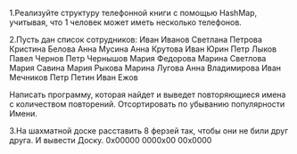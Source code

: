 1.Реализуйте структуру телефонной книги с помощью HashMap, учитывая, что 1 человек может иметь несколько телефонов.

2.Пусть дан список сотрудников:
Иван Иванов
Светлана Петрова
Кристина Белова
Анна Мусина
Анна Крутова
Иван Юрин
Петр Лыков
Павел Чернов
Петр Чернышов
Мария Федорова
Марина Светлова
Мария Савина
Мария Рыкова
Марина Лугова
Анна Владимирова
Иван Мечников
Петр Петин
Иван Ежов

Написать программу, которая найдет и выведет повторяющиеся имена с количеством повторений. Отсортировать по убыванию популярности Имени.

3.На шахматной доске расставить 8 ферзей так, чтобы они не били друг друга. И вывести Доску. 0x00000 0000x00 00x0000